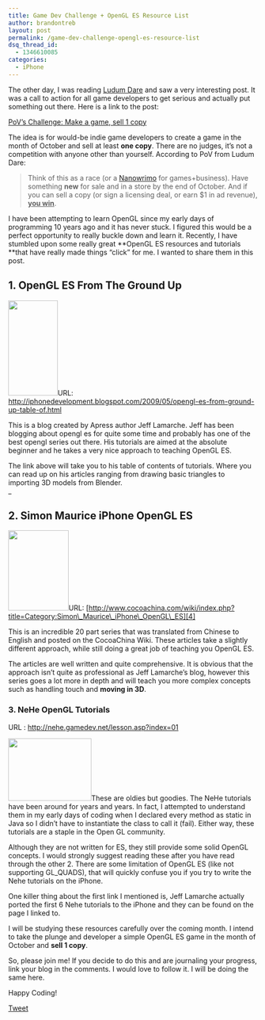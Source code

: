 ```yaml
---
title: Game Dev Challenge + OpenGL ES Resource List
author: brandontreb
layout: post
permalink: /game-dev-challenge-opengl-es-resource-list
dsq_thread_id:
  - 1346610085
categories:
  - iPhone
---
```

The other day, I was reading [Ludum Dare][1] and saw a very interesting post. It was a call to action for all game developers to get serious and actually put something out there. Here is a link to the post:

<a title="Permanent Link: PoV’s Challenge: Make a game, sell 1 copy" rel="bookmark" href="http://www.ludumdare.com/compo/2010/09/22/povs-challenge-make-a-game-sell-1-copy/">PoV’s Challenge: Make a game, sell 1 copy</a>

The idea is for would-be indie game developers to create a game in the month of October and sell at least **one copy**. There are no judges, it&#8217;s not a competition with anyone other than yourself. According to PoV from Ludum Dare:

> Think of this as a race (or a [Nanowrimo][2] for games+business). Have something **new** for sale and in a store by the end of October. And if you can sell a copy (or sign a licensing deal, or earn $1 in ad revenue), **<span style="text-decoration: underline;">you win</span>**.

I have been attempting to learn OpenGL since my early days of programming 10 years ago and it has never stuck. I figured this would be a perfect opportunity to really buckle down and learn it. Recently, I have stumbled upon some really great **OpenGL ES resources and tutorials **that have really made things &#8220;click&#8221; for me. I wanted to share them in this post.

## 1. OpenGL ES From The Ground Up

<img class="alignleft" title="iphone developement - opengl es" src="http://lh5.ggpht.com/_QLwms0mVa4w/SfpuxUUtxaI/AAAAAAAAATA/0cCN7dX_6Q4/colorico.jpg?imgmax=800" alt="" width="100" height="192" />URL: <http://iphonedevelopment.blogspot.com/2009/05/opengl-es-from-ground-up-table-of.html>

This is a blog created by Apress author Jeff Lamarche. Jeff has been blogging about opengl es for quite some time and probably has one of the best opengl series out there. His tutorials are aimed at the absolute beginner and he takes a very nice approach to teaching OpenGL ES.

The link above will take you to his table of contents of tutorials. Where you can read up on his articles ranging from drawing basic triangles to importing 3D models from Blender.  
_

## 2. Simon Maurice iPhone OpenGL ES

[<img class="alignleft size-full wp-image-950" title="3dimage" src="http://brandontreb.com/wp-content/uploads/2010/09/3dimage.jpg" alt="" width="122" height="162" />][3]URL: [http://www.cocoachina.com/wiki/index.php?title=Category:Simon\_Maurice\_iPhone\_OpenGL\_ES][4]

This is an incredible 20 part series that was translated from Chinese to English and posted on the CocoaChina Wiki. These articles take a slightly different approach, while still doing a great job of teaching you OpenGL ES.

The articles are well written and quite comprehensive. It is obvious that the approach isn&#8217;t quite as professional as Jeff Lamarche&#8217;s blog, however this series goes a lot more in depth and will teach you more complex concepts such as handling touch and **moving in 3D**.

### 3. NeHe OpenGL Tutorials

URL : <http://nehe.gamedev.net/lesson.asp?index=01>

<img class="alignleft" title="neho" src="http://nehe.gamedev.net/data/lessons/lesson05.jpg" alt="" width="168" height="126" />These are oldies but goodies. The NeHe tutorials have been around for years and years. In fact, I attempted to understand them in my early days of coding when I declared every method as static in Java so I didn&#8217;t have to instantiate the class to call it (fail). Either way, these tutorials are a staple in the Open GL community.

Although they are not written for ES, they still provide some solid OpenGL concepts. I would strongly suggest reading these after you have read through the other 2. There are some limitation of OpenGL ES (like not supporting GL_QUADS), that will quickly confuse you if you try to write the Nehe tutorials on the iPhone.

One killer thing about the first link I mentioned is, Jeff Lamarche actually ported the first 6 Nehe tutorials to the iPhone and they can be found on the page I linked to.

I will be studying these resources carefully over the coming month. I intend to take the plunge and developer a simple OpenGL ES game in the month of October and **sell 1 copy**.

So, please join me! If you decide to do this and are journaling your progress, link your blog in the comments. I would love to follow it. I will be doing the same here.

Happy Coding!

<div style="">
  <a href="http://twitter.com/share" class="twitter-share-button" data-count="horizontal" data-text="Game Dev Challenge + OpenGL ES Resource List" data-url="http://brandontreb.com/game-dev-challenge-opengl-es-resource-list"  data-via="brandontreb" data-related="brandontreb:">Tweet</a>
</div>

 [1]: http://www.ludumdare.com/
 [2]: http://www.nanowrimo.com/
 [3]: http://brandontreb.com/wp-content/uploads/2010/09/3dimage.jpg
 [4]: http://www.cocoachina.com/wiki/index.php?title=Category:Simon_Maurice_iPhone_OpenGL_ES